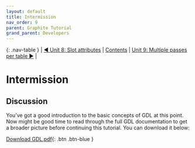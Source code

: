 ```yaml
---
layout: default
title: Intermission
nav_order: 9
parent: Graphite Tutorial
grand_parent: Developers
---
```


{: .nav-table }
|  [&#x25C0; Unit 8: Slot attributes](graide_tutorial8) | [Contents](../graide_tutorial#contents) | [Unit 9: Multiple passes per table &#x25B6;](graide_tutorial9) |

# Intermission

## Discussion

You’ve got a good introduction to the basic concepts of GDL at this point. Now might be good time to read through the full GDL documentation to get a broader picture before continuing this tutorial. You can download it below:

[Download GDL.pdf](GDL.pdf){: .btn .btn-blue }
